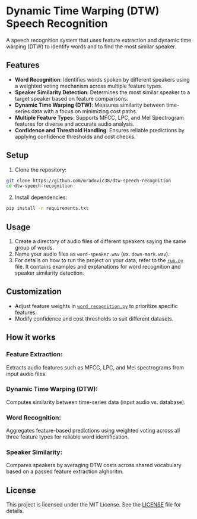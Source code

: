 # Dynamic Time Warping (DTW) Speech Recognition

A speech recognition system that uses feature extraction and dynamic time warping (DTW) to identify words and to find the most similar speaker.

## Features
* **Word Recognition**: Identifies words spoken by different speakers using a weighted voting mechanism across multiple feature types.
* **Speaker Similarity Detection**: Determines the most similar speaker to a target speaker based on feature comparisons.
* **Dynamic Time Warping (DTW)**: Measures similarity between time-series data with a focus on minimizing cost paths.
* **Multiple Feature Types**: Supports MFCC, LPC, and Mel Spectrogram features for diverse and accurate audio analysis.
* **Confidence and Threshold Handling**: Ensures reliable predictions by applying confidence thresholds and cost checks.

## Setup
1. Clone the repository:
  ```bash
  git clone https://github.com/mradovic38/dtw-speech-recognition
  cd dtw-speech-recognition
  ```
2. Install dependencies:
  ```bash
  pip install -r requirements.txt
  ```

## Usage
1. Create a directory of audio files of different speakers saying the same group of words.
2. Name your audio files as `word-speaker.wav` (ex. `down-mark.wav`).
4. For details on how to run the project on your data, refer to the [`run.py`](run.py) file. It contains examples and explanations for word recognition and speaker similarity detection.

## Customization
* Adjust feature weights in [`word_recognition.py`](word_recognition.py) to prioritize specific features.
* Modify confidence and cost thresholds to suit different datasets.

## How it works
### Feature Extraction:
Extracts audio features such as MFCC, LPC, and Mel spectrograms from input audio files.
### Dynamic Time Warping (DTW):
Computes similarity between time-series data (input audio vs. database).
### Word Recognition: 
Aggregates feature-based predictions using weighted voting across all three feature types 
for reliable word identification.
### Speaker Similarity: 
Compares speakers by averaging DTW costs across shared vocabulary based on a passed feature
extraction alghoritm.

## License
This project is licensed under the MIT License. See the [LICENSE](LICENSE) file for details.
